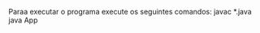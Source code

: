 Paraa executar o programa execute os seguintes comandos:
javac *.java
java App <Tamanho-Tabuleiro> <Porquinhos> <Galinhas>